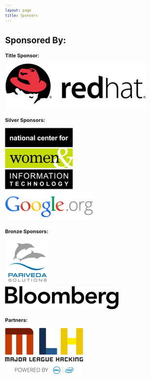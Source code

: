 ```yaml
---
layout: page
title: Sponsors
---
```


# Sponsored By:

### Title Sponsor:
<img src="/img/RedHatlogo.png" alt="RedHat" height="150"/>

### Silver Sponsors:

<img src="/img/ncwitlogo_highres.png" alt="NCWIT (Sponsored by Google.org)" height="200" style="PADDING-RIGHT: 25px"/>
<img src="/img/Googleorg.png" alt="Google.org" height="100" style="PADDING-RIGHT: 25px" />

### Bronze Sponsors:

<img src="/img/ParivedaSolutions.png" alt="Pariveda Solutions" height="150"/>
<img src="/img/bloomberg.svg" alt="Bloomberg" height="75"/>

### Partners:

<img src="/img/mlh-logo.png" alt="Major League Hacking" height="150"/>
